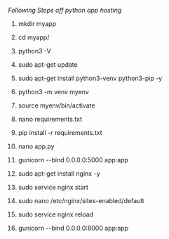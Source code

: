 *Following Steps off python app hosting*

1)  mkdir myapp

2)  cd myapp/

3) python3 -V

4) sudo apt-get update

5) sudo apt-get install python3-venv python3-pip -y

6) python3 -m venv myenv

7) source myenv/bin/activate

8) nano requirements.txt

9) pip install -r requirements.txt

10) nano app.py

11) gunicorn --bind 0.0.0.0:5000 app:app

12) sudo apt-get install nginx -y

13) sudo service nginx start

14) sudo nano /etc/nginx/sites-enabled/default

15) sudo service nginx reload

16) gunicorn --bind 0.0.0.0:8000 app:app
